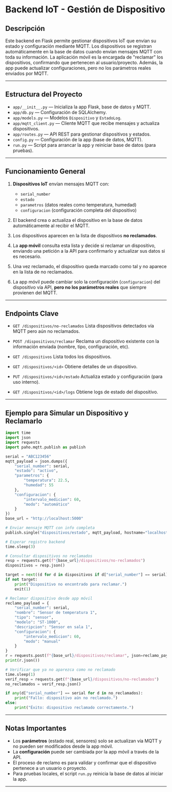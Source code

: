 
# Backend IoT - Gestión de Dispositivo

## Descripción

Este backend en Flask permite gestionar dispositivos IoT que envían su estado y configuración mediante MQTT. Los dispositivos se registran automáticamente en la base de datos cuando envían mensajes MQTT con toda su información. La aplicación móvil es la encargada de "reclamar" los dispositivos, confirmando que pertenecen al usuario/proyecto. Además, la app puede actualizar configuraciones, pero no los parámetros reales enviados por MQTT.

---

## Estructura del Proyecto

* `app/__init__.py` — Inicializa la app Flask, base de datos y MQTT.
* `app/db.py` — Configuración de SQLAlchemy.
* `app/models.py` — Modelos `Dispositivo` y `EstadoLog`.
* `app/mqtt_client.py` — Cliente MQTT que recibe mensajes y actualiza dispositivos.
* `app/routes.py` — API REST para gestionar dispositivos y estados.
* `config.py` — Configuración de la app (base de datos, MQTT).
* `run.py` — Script para arrancar la app y reiniciar base de datos (para pruebas).

---

## Funcionamiento General

1. **Dispositivos IoT** envían mensajes MQTT con:

   * `serial_number`
   * `estado`
   * `parametros` (datos reales como temperatura, humedad)
   * `configuracion` (configuración completa del dispositivo)

2. El backend crea o actualiza el dispositivo en la base de datos automáticamente al recibir el MQTT.

3. Los dispositivos aparecen en la lista de dispositivos **no reclamados**.

4. La **app móvil** consulta esta lista y decide si reclamar un dispositivo, enviando una petición a la API para confirmarlo y actualizar sus datos si es necesario.

5. Una vez reclamado, el dispositivo queda marcado como tal y no aparece en la lista de no reclamados.

6. La app móvil puede cambiar solo la configuración (`configuracion`) del dispositivo vía API, **pero no los parámetros reales** que siempre provienen del MQTT.

---

## Endpoints Clave

* `GET /dispositivos/no-reclamados`
  Lista dispositivos detectados vía MQTT pero aún no reclamados.

* `POST /dispositivos/reclamar`
  Reclama un dispositivo existente con la información enviada (nombre, tipo, configuración, etc).

* `GET /dispositivos`
  Lista todos los dispositivos.

* `GET /dispositivos/<id>`
  Obtiene detalles de un dispositivo.

* `PUT /dispositivos/<id>/estado`
  Actualiza estado y configuración (para uso interno).

* `GET /dispositivos/<id>/logs`
  Obtiene logs de estado del dispositivo.

---

## Ejemplo para Simular un Dispositivo y Reclamarlo

```python
import time
import json
import requests
import paho.mqtt.publish as publish

serial = "ABC123456"
mqtt_payload = json.dumps({
    "serial_number": serial,
    "estado": "activo",
    "parametros": {
        "temperatura": 22.5,
        "humedad": 55
    },
    "configuracion": {
        "intervalo_medicion": 60,
        "modo": "automático"
    }
})
base_url = "http://localhost:5000"

# Enviar mensaje MQTT con info completa
publish.single("dispositivos/estado", mqtt_payload, hostname="localhost")

# Esperar registro backend
time.sleep(3)

# Consultar dispositivos no reclamados
resp = requests.get(f"{base_url}/dispositivos/no-reclamados")
dispositivos = resp.json()

target = next((d for d in dispositivos if d["serial_number"] == serial), None)
if not target:
    print("Dispositivo no encontrado para reclamar.")
    exit(1)

# Reclamar dispositivo desde app móvil
reclamo_payload = {
    "serial_number": serial,
    "nombre": "Sensor de temperatura 1",
    "tipo": "sensor",
    "modelo": "ST-1000",
    "descripcion": "Sensor en sala 1",
    "configuracion": {
        "intervalo_medicion": 60,
        "modo": "manual"
    }
}
r = requests.post(f"{base_url}/dispositivos/reclamar", json=reclamo_payload)
print(r.json())

# Verificar que ya no aparezca como no reclamado
time.sleep(1)
verif_resp = requests.get(f"{base_url}/dispositivos/no-reclamados")
no_reclamados = verif_resp.json()

if any(d["serial_number"] == serial for d in no_reclamados):
    print("Fallo: dispositivo aún no reclamado.")
else:
    print("Éxito: dispositivo reclamado correctamente.")
```

---

## Notas Importantes

* Los **parámetros** (estado real, sensores) solo se actualizan vía MQTT y no pueden ser modificados desde la app móvil.
* La **configuración** puede ser cambiada por la app móvil a través de la API.
* El proceso de reclamo es para validar y confirmar que el dispositivo pertenece a un usuario o proyecto.
* Para pruebas locales, el script `run.py` reinicia la base de datos al iniciar la app.

---



